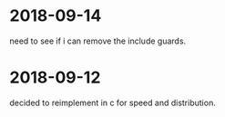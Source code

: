# 2018-09-14

need to see if i can remove the include guards.



# 2018-09-12

decided to reimplement in c for speed and distribution.